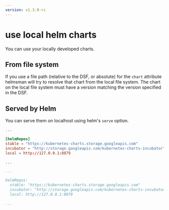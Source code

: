 ```yaml
---
version: v1.3.0-rc
---
```


# use local helm charts

You can use your locally developed charts.

## From file system

If you use a file path (relative to the DSF, or absolute) for the ```chart``` attribute
helmsman will try to resolve that chart from the local file system. The chart on the
local file system must have a version matching the version specified in the DSF.

## Served by Helm

You can serve them on localhost using helm's `serve` option.

```toml
...

[helmRepos]
stable = "https://kubernetes-charts.storage.googleapis.com"
incubator = "http://storage.googleapis.com/kubernetes-charts-incubator"
local = http://127.0.0.1:8879

...

```

```yaml
...

helmRepos:
  stable: "https://kubernetes-charts.storage.googleapis.com"
  incubator: "http://storage.googleapis.com/kubernetes-charts-incubator"
  local: http://127.0.0.1:8879

...

```


